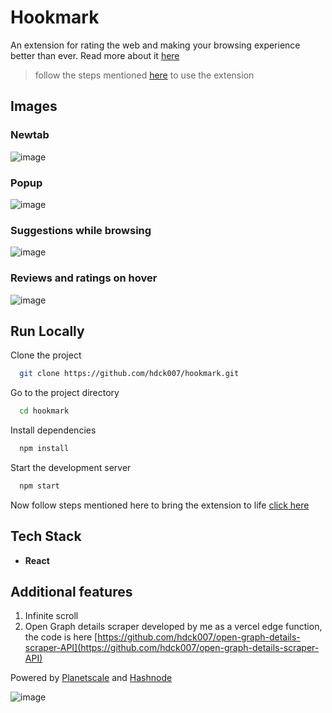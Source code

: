 
# Hookmark

An extension for rating the web and making your browsing experience better than ever. Read more about it [here](https://haridarshan.hashnode.dev/introducing-hookmark)

> follow the steps mentioned [here](https://haridarshan.hashnode.dev/introducing-hookmark#heading-using-the-frontend) to use the extension 

## Images

### Newtab
![image](https://user-images.githubusercontent.com/68905333/210999306-bcee7347-f160-4ee7-a6af-b73441fbd4a1.png)


### Popup
![image](https://user-images.githubusercontent.com/68905333/209943440-51456e1b-f783-4d8f-b237-33eff1a66d1a.png)



### Suggestions while browsing
![image](https://user-images.githubusercontent.com/68905333/209943379-c91b1185-2a71-4d17-909f-0f8fa25df307.png)



### Reviews and ratings on hover
![image](https://user-images.githubusercontent.com/68905333/209943572-8a82c58f-c191-406b-bab1-ee744154497b.png)


## Run Locally

Clone the project

```bash
  git clone https://github.com/hdck007/hookmark.git
```

Go to the project directory

```bash
  cd hookmark
```

Install dependencies

```bash
  npm install
```

Start the development server

```bash
  npm start
```
Now follow steps mentioned here to bring the extension to life [click here](https://haridarshan.hashnode.dev/introducing-hookmark#heading-using-the-frontend)

## Tech Stack

- **React**

## Additional features
1. Infinite scroll
2. Open Graph details scraper developed by me as a vercel edge function, the code is here [https://github.com/hdck007/open-graph-details-scraper-API](https://github.com/hdck007/open-graph-details-scraper-API)

Powered by [Planetscale](https://planetscale.com/) and [Hashnode](https://hashnode.com/)


![image](https://user-images.githubusercontent.com/68905333/182065498-9312d45e-54f7-4347-b8c8-842fd88474c2.png)


